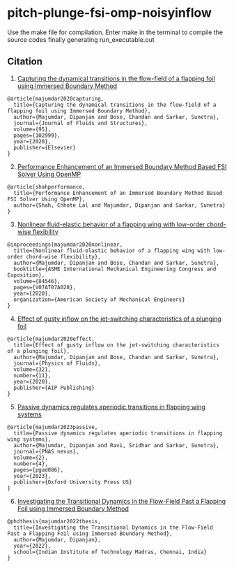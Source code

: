 # pitch-plunge-fsi-omp-noisyinflow

Use the make file for compilation. Enter make in the terminal to compile the source codes finally generating run_executable.out

## Citation

1. [Capturing the dynamical transitions in the flow-field of a flapping foil using Immersed Boundary Method](https://www.sciencedirect.com/science/article/abs/pii/S0889974620300128)
```
@article{majumdar2020capturing,
  title={Capturing the dynamical transitions in the flow-field of a flapping foil using Immersed Boundary Method},
  author={Majumdar, Dipanjan and Bose, Chandan and Sarkar, Sunetra},
  journal={Journal of Fluids and Structures},
  volume={95},
  pages={102999},
  year={2020},
  publisher={Elsevier}
}
```
2. [Performance Enhancement of an Immersed Boundary Method Based FSI Solver Using OpenMP](https://www.nal.res.in/cfdimgs/FullPaper/P27-Performance%20Enhancement%20of%20an%20Immersed%20Boundary%20Method.pdf)

```
@article{shahperformance,
  title={Performance Enhancement of an Immersed Boundary Method Based FSI Solver Using OpenMP},
  author={Shah, Chhote Lal and Majumdar, Dipanjan and Sarkar, Sunetra}
}
```

3. [Nonlinear fluid-elastic behavior of a flapping wing with low-order chord-wise flexibility](https://doi.org/10.1115/IMECE2020-23890)

```
@inproceedings{majumdar2020nonlinear,
  title={Nonlinear fluid-elastic behavior of a flapping wing with low-order chord-wise flexibility},
  author={Majumdar, Dipanjan and Bose, Chandan and Sarkar, Sunetra},
  booktitle={ASME International Mechanical Engineering Congress and Exposition},
  volume={84546},
  pages={V07AT07A028},
  year={2020},
  organization={American Society of Mechanical Engineers}
}
```

4. [Effect of gusty inflow on the jet-switching characteristics of a plunging foil](https://doi.org/10.1063/5.0024084)

```
@article{majumdar2020effect,
  title={Effect of gusty inflow on the jet-switching characteristics of a plunging foil},
  author={Majumdar, Dipanjan and Bose, Chandan and Sarkar, Sunetra},
  journal={Physics of Fluids},
  volume={32},
  number={11},
  year={2020},
  publisher={AIP Publishing}
}
```

5. [Passive dynamics regulates aperiodic transitions in flapping wing systems](https://doi.org/10.1093/pnasnexus/pgad086)

```
@article{majumdar2023passive,
  title={Passive dynamics regulates aperiodic transitions in flapping wing systems},
  author={Majumdar, Dipanjan and Ravi, Sridhar and Sarkar, Sunetra},
  journal={PNAS nexus},
  volume={2},
  number={4},
  pages={pgad086},
  year={2023},
  publisher={Oxford University Press US}
}
```

6. [Investigating the Transitional Dynamics in the Flow-Field Past a Flapping Foil using Immersed Boundary Method](https://www.researchgate.net/publication/376596327_Investigating_the_Transitional_Dynamics_in_the_Flow-Field_Past_a_Flapping_Foil_using_Immersed_Boundary_Method)

```
@phdthesis{majumdar2022thesis,
  title={Investigating the Transitional Dynamics in the Flow-Field Past a Flapping Foil using Immersed Boundary Method},
  author={Majumdar, Dipanjan},
  year={2022},
  school={Indian Institute of Technology Madras, Chennai, India}
}
```
